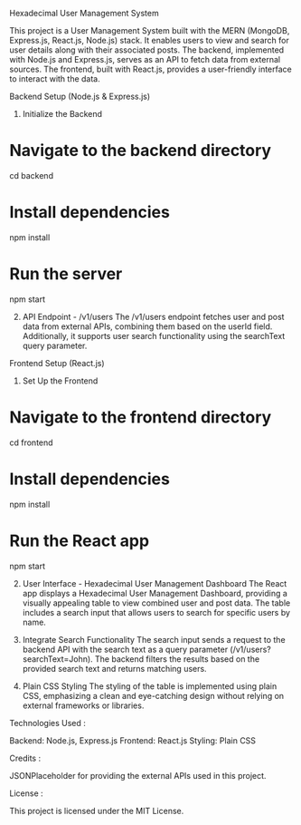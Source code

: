 Hexadecimal User Management System

This project is a User Management System built with the MERN (MongoDB, Express.js, React.js, Node.js) stack. It enables users to view and search for user details along with their associated posts. The backend, implemented with Node.js and Express.js, serves as an API to fetch data from external sources. The frontend, built with React.js, provides a user-friendly interface to interact with the data.

Backend Setup (Node.js & Express.js)

1. Initialize the Backend
# Navigate to the backend directory
cd backend

# Install dependencies
npm install

# Run the server
npm start

2. API Endpoint - /v1/users
The /v1/users endpoint fetches user and post data from external APIs, combining them based on the userId field. Additionally, it supports user search functionality using the searchText query parameter.

Frontend Setup (React.js)

1. Set Up the Frontend
# Navigate to the frontend directory
cd frontend

# Install dependencies
npm install

# Run the React app
npm start

2. User Interface - Hexadecimal User Management Dashboard
The React app displays a Hexadecimal User Management Dashboard, providing a visually appealing table to view combined user and post data. The table includes a search input that allows users to search for specific users by name.

3. Integrate Search Functionality
The search input sends a request to the backend API with the search text as a query parameter (/v1/users?searchText=John). The backend filters the results based on the provided search text and returns matching users.

4. Plain CSS Styling
The styling of the table is implemented using plain CSS, emphasizing a clean and eye-catching design without relying on external frameworks or libraries.


Technologies Used :

Backend: Node.js, Express.js
Frontend: React.js
Styling: Plain CSS

Credits :

JSONPlaceholder for providing the external APIs used in this project.

License :

This project is licensed under the MIT License.